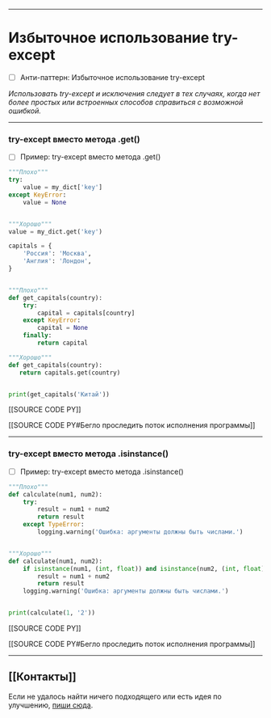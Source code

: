 ***
# Избыточное использование try-except
- [ ] Анти-паттерн: Избыточное использование try-except

_Использовать try-except и исключения следует в тех случаях, когда нет более простых или встроенных способов справиться с возможной ошибкой._

***
### try-except вместо метода .get()
- [ ] Пример: try-except вместо метода .get()

```python
"""Плохо"""
try:
    value = my_dict['key']
except KeyError:
    value = None


"""Хорошо"""
value = my_dict.get('key')
```

```python
capitals = {
    'Россия': 'Москва',
    'Англия': 'Лондон',
}


"""Плохо"""
def get_capitals(country):
    try:
        capital = capitals[country]
    except KeyError:
        capital = None
    finally:
        return capital

"""Хорошо"""
def get_capitals(country):
   return capitals.get(country)


print(get_capitals('Китай'))
```

[[SOURCE CODE PY]]

[[SOURCE CODE PY#Бегло проследить поток исполнения программы]]

***
### try-except вместо метода .isinstance()
- [ ] Пример: try-except вместо метода .isinstance()

```python
"""Плохо"""
def calculate(num1, num2):
	try:
		result = num1 + num2
		return result
	except TypeError:
		logging.warning('Ошибка: аргументы должны быть числами.')


"""Хорошо"""
def calculate(num1, num2):
    if isinstance(num1, (int, float)) and isinstance(num2, (int, float)):
        result = num1 + num2
        return result
    logging.warning('Ошибка: аргументы должны быть числами.')


print(calculate(1, '2'))
```

[[SOURCE CODE PY]]

[[SOURCE CODE PY#Бегло проследить поток исполнения программы]]

***
## [[Контакты]]
Если не удалось найти ничего подходящего или есть идея по улучшению, [пиши сюда](https://github.com/jmuriki/WorthGrid/wiki/Контакты).

